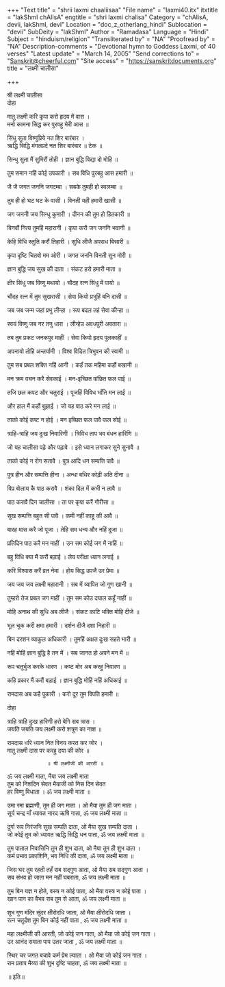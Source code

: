 +++
"Text title" = "shrii laxmi chaaliisaa"
"File name" = "laxmi40.itx"
itxtitle = "lakShmI chAlIsA"
engtitle = "shri laxmi chalisa"
Category = "chAlisA, devii, lakShmI, devI"
Location = "doc_z_otherlang_hindi"
Sublocation = "devii"
SubDeity = "lakShmI"
Author = "Ramadasa"
Language = "Hindi"
Subject = "hinduism/religion"
"Transliterated by" = "NA"
"Proofread by" = "NA"
Description-comments = "Devotional hymn to Goddess Laxmi, of 40 verses"
"Latest update" = "March 14, 2005"
"Send corrections to" = "Sanskrit@cheerful.com"
"Site access" = "https://sanskritdocuments.org"
title = "लक्ष्मी चालीसा"

+++
  
 श्री लक्ष्मी चालीसा   
दोहा  
  
मातु लक्ष्मी करि कृपा करो हृदय में वास ।  
मनो कामना सिद्ध कर पुरवहु मेरी आस ॥  
  
सिंधु सुता विष्णुप्रिये नत शिर बारंबार ।  
ऋद्धि सिद्धि मंगलप्रदे नत शिर बारंबार ॥ टेक ॥  
  
सिन्धु सुता मैं सुमिरौं तोही । ज्ञान बुद्धि विद्या दो मोहि ॥  
  
तुम समान नहिं कोई उपकारी । सब विधि पुरबहु आस हमारी ॥  
  
जै जै जगत जननि जगदम्बा । सबके तुमही हो स्वलम्बा ॥  
  
तुम ही हो घट घट के वासी । विनती यही हमारी खासी ॥  
  
जग जननी जय सिन्धु कुमारी । दीनन की तुम हो हितकारी ॥  
  
विनवौं नित्य तुमहिं महारानी । कृपा करौ जग जननि भवानी ॥  
  
केहि विधि स्तुति करौं तिहारी । सुधि लीजै अपराध बिसारी ॥  
  
कृपा दृष्टि चितवो मम ओरी । जगत जननि विनती सुन मोरी ॥  
  
ज्ञान बुद्धि जय सुख की दाता । संकट हरो हमारी माता ॥  
  
क्षीर सिंधु जब विष्णु मथायो । चौदह रत्न सिंधु में पायो ॥  
  
चौदह रत्न में तुम सुखरासी । सेवा कियो प्रभुहिं बनि दासी ॥  
  
जब जब जन्म जहां प्रभु लीन्हा । रूप बदल तहं सेवा कीन्हा ॥  
  
स्वयं विष्णु जब नर तनु धारा । लीन्हेउ अवधपुरी अवतारा ॥  
  
तब तुम प्रकट जनकपुर माहीं । सेवा कियो हृदय पुलकाहीं ॥  
  
अपनायो तोहि अन्तर्यामी । विश्व विदित त्रिभुवन की स्वामी ॥  
  
तुम सब प्रबल शक्ति नहिं आनी । कहँ तक महिमा कहौं बखानी ॥  
  
मन क्रम वचन करै सेवकाई । मन-इच्छित वांछित फल पाई ॥  
  
तजि छल कपट और चतुराई । पूजहिं विविध भाँति मन लाई ॥  
  
और हाल मैं कहौं बुझाई । जो यह पाठ करे मन लाई ॥  
  
ताको कोई कष्ट न होई । मन इच्छित फल पावै फल सोई ॥  
  
त्राहि-त्राहि जय दुःख निवारिणी । त्रिविध ताप भव बंधन हारिणि ॥  
  
जो यह चालीसा पढ़े और पढ़ावे । इसे ध्यान लगाकर सुने सुनावै ॥  
  
ताको कोई न रोग सतावै । पुत्र आदि धन सम्पत्ति पावै ॥  
  
पुत्र हीन और सम्पत्ति हीना । अन्धा बधिर कोढ़ी अति दीना ॥  
  
विप्र बोलाय कै पाठ करावै । शंका दिल में कभी न लावै ॥  
  
पाठ करावै दिन चालीसा । ता पर कृपा करैं गौरीसा ॥  
  
सुख सम्पत्ति बहुत सी पावै । कमी नहीं काहू की आवै ॥  
  
बारह मास करै जो पूजा । तेहि सम धन्य और नहिं दूजा ॥  
  
प्रतिदिन पाठ करै मन माहीं । उन सम कोई जग में नाहिं ॥  
  
बहु विधि क्या मैं करौं बड़ाई । लेय परीक्षा ध्यान लगाई ॥  
  
करि विश्वास करैं व्रत नेमा । होय सिद्ध उपजै उर प्रेमा ॥  
  
जय जय जय लक्ष्मी महारानी । सब में व्यापित जो गुण खानी ॥  
  
तुम्हरो तेज प्रबल जग माहीं । तुम सम कोउ दयाल कहूँ नाहीं ॥  
  
मोहि अनाथ की सुधि अब लीजै । संकट काटि भक्ति मोहि दीजे ॥  
  
भूल चूक करी क्षमा हमारी । दर्शन दीजै दशा निहारी ॥  
  
बिन दरशन व्याकुल अधिकारी । तुमहिं अक्षत दुःख सहते भारी ॥  
  
नहिं मोहिं ज्ञान बुद्धि है तन में । सब जानत हो अपने मन में ॥  
  
रूप चतुर्भुज करके धारण । कष्ट मोर अब करहु निवारण ॥  
  
कहि प्रकार मैं करौं बड़ाई । ज्ञान बुद्धि मोहिं नहिं अधिकाई ॥  
  
रामदास अब कहै पुकारी । करो दूर तुम विपति हमारी ॥  
  
दोहा  
  
त्राहि त्राहि दुःख हारिणी हरो बेगि सब त्रास ।  
जयति जयति जय लक्ष्मी करो शत्रुन का नाश ॥  
  
रामदास धरि ध्यान नित विनय करत कर जोर ।  
मातु लक्ष्मी दास पर करहु दया की कोर ॥  
  
                 ॥ श्री लक्ष्मीजी की आरती ॥  
  
ॐ जय लक्ष्मी माता, मैया जय लक्ष्मी माता  
तुम को निशदिन सेवत मैयाजी को निस दिन सेवत  
हर विष्णु विधाता । ॐ जय लक्ष्मी माता ॥  
  
उमा रमा ब्रह्माणी, तुम ही जग माता । ओ मैया तुम ही जग माता ।  
सूर्य चन्द्र माँ ध्यावत नारद ऋषि गाता, ॐ जय लक्ष्मी माता ॥  
  
दुर्गा रूप निरंजनि सुख सम्पति दाता, ओ मैया सुख सम्पति दाता ।  
जो कोई तुम को ध्यावत ऋद्धि सिद्धि धन पाता, ॐ जय लक्ष्मी माता ॥  
  
तुम पाताल निवासिनि तुम ही शुभ दाता, ओ मैया तुम ही शुभ दाता ।  
कर्म प्रभाव प्रकाशिनि, भव निधि की दाता, ॐ जय लक्ष्मी माता ॥  
  
जिस घर तुम रहती तहँ सब सद्गुण आता, ओ मैया सब सद्गुण आता ।  
सब संभव हो जाता मन नहीं घबराता, ॐ जय लक्ष्मी माता ॥  
  
तुम बिन यज्ञ न होते, वस्त्र न कोई पाता, ओ मैया वस्त्र न कोई पाता ।  
खान पान का वैभव सब तुम से आता, ॐ जय लक्ष्मी माता ॥  
  
शुभ गुण मंदिर सुंदर क्षीरोदधि जाता, ओ मैया क्षीरोदधि जाता ।  
रत्न चतुर्दश तुम बिन कोई नहीं पाता , ॐ जय लक्ष्मी माता ॥  
  
महा लक्ष्मीजी की आरती, जो कोई जन गाता, ओ मैया जो कोई जन गाता ।  
उर आनंद समाता पाप उतर जाता , ॐ जय लक्ष्मी माता ॥  
  
स्थिर चर जगत बचावे कर्म प्रेम ल्याता । ओ मैया जो कोई जन गाता ।  
राम प्रताप मैय्या की शुभ दृष्टि चाहता, ॐ जय लक्ष्मी माता ॥  
  
॥ इति॥  
  
  
